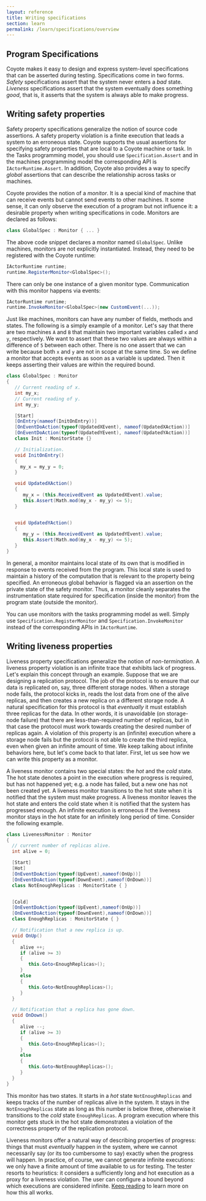 ```yaml
---
layout: reference
title: Writing specifications
section: learn
permalink: /learn/specifications/overview
---
```


## Program Specifications

Coyote makes it easy to design and express system-level specifications that can be asserted during
testing. Specifications come in two forms. _Safety_ specifications assert that the system never enters
a _bad_ state. _Liveness_ specifications assert that the system eventually does something _good_, that
is, it asserts that the system is always able to make progress.

## Writing safety properties

Safety property specifications generalize the notion of source code assertions. A safety property
violation is a finite execution that leads a system to an erroneous state. Coyote supports the usual
assertions for specifying safety properties that are local to a Coyote machine or task. In the Tasks
programming model, you should use `Specification.Assert` and in the machines programming model the
corresponding API is `IActorRuntime.Assert`. In addition, Coyote also provides a way to specify
_global_ assertions that can describe the relationship across tasks or machines.

Coyote provides the notion of a _monitor_. It is a special kind of machine that can receive events but
cannot send events to other machines. It some sense, it can only observe the execution of a program but
not influence it: a desirable property when writing specifications in code. Monitors are declared as
follows:

```c#
class GlobalSpec : Monitor { ... }
```

The above code snippet declares a monitor named `GlobalSpec`. Unlike machines, monitors are not
explicitly instantiated. Instead, they need to be registered with the Coyote runtime:

```c#
IActorRuntime runtime;
runtime.RegisterMonitor<GlobalSpec>();
```

There can only be one instance of a given monitor type. Communication with this monitor happens via
events:

```c#
IActorRuntime runtime;
runtime.InvokeMonitor<GlobalSpec>(new CustomEvent(...));
```

Just like machines, monitors can have any number of fields, methods and states. The following is a
simply example of a monitor. Let's say that there are two machines `A` and `B` that maintain two
important variables called `x` and `y`, respectively. We want to assert that these two values are
always within a difference of `5` between each other. There is no one assert that we can write because
both `x` and `y` are not in scope at the same time. So we define a monitor that accepts events as soon
as a variable is updated. Then it keeps asserting their values are within the required bound.

```c#
class GlobalSpec : Monitor
{
   // Current reading of x.
   int my_x;
   // Current reading of y.
   int my_y;

   [Start]
   [OnEntry(nameof(InitOnEntry))]
   [OnEventDoAction(typeof(UpdatedXEvent), nameof(UpdatedXAction))]
   [OnEventDoAction(typeof(UpdatedYEvent), nameof(UpdatedYAction))]
   class Init : MonitorState {}

   // Initialization.
   void InitOnEntry()
   {
     my_x = my_y = 0;
   }

   void UpdatedXAction()
   {
      my_x = (this.ReceivedEvent as UpdatedXEvent).value;
      this.Assert(Math.mod(my_x - my_y) <= 5);
   }


   void UpdatedYAction()
   {
      my_y = (this.ReceivedEvent as UpdatedYEvent).value;
      this.Assert(Math.mod(my_x - my_y) <= 5);
   }
}

```

In general, a monitor maintains local state of its own that is modified in response to events received
from the program. This local state is used to maintain a history of the computation that is relevant to
the property being specified. An erroneous global behavior is flagged via an assertion on the private
state of the safety monitor. Thus, a monitor cleanly separates the instrumentation state required for
specification (inside the monitor) from the program state (outside the monitor).

You can use monitors with the tasks programming model as well. Simply use
`Specification.RegisterMonitor` and `Specification.InvokeMonitor` instead of the
corresponding APIs in `IActorRuntime`.

## Writing liveness properties

Liveness property specifications generalize the notion of _non-termination_. A liveness property
violation is an infinite trace that exhibits lack of progress. Let's explain this concept through an
example. Suppose that we are designing a replication protocol. The job of the protocol is to ensure
that our data is replicated on, say, three different storage nodes. When a storage node fails, the
protocol kicks in, reads the lost data from one of the alive replicas, and then creates a new replica
on a different storage node. A natural specification for this protocol is that _eventually_ it must
establish three replicas for the data. In other words, it is unavoidable (on storage-node failure) that
there are less-than-required number of replicas, but in that case the protocol must work towards
creating the desired number of replicas again. A violation of this property is an (infinite) execution
where a storage node fails but the protocol is not able to create the third replica, even when given an
infinite amount of time. We keep talking about infinite behaviors here, but let's come back to that
later. First, let us see how we can write this property as a monitor.

A liveness monitor contains two special states: the _hot_ and the _cold_ state. The hot state denotes a
point in the execution where progress is required, but has not happened yet; e.g. a node has failed,
but a new one has not been created yet. A liveness monitor transitions to the hot state when it is
notified that the system must make progress. A liveness monitor leaves the hot state and enters the
cold state when it is notified that the system has progressed enough. An infinite execution is
erroneous if the liveness monitor stays in the hot state for an infinitely long period of time.
Consider the following example.

```c#
class LivenessMonitor : Monitor
{
  // current number of replicas alive.
  int alive = 0;

  [Start]
  [Hot]
  [OnEventDoAction(typeof(UpEvent),nameof(OnUp))]
  [OnEventDoAction(typeof(DownEvent),nameof(OnDown))]
  class NotEnoughReplicas : MonitorState { }


  [Cold]
  [OnEventDoAction(typeof(UpEvent),nameof(OnUp))]
  [OnEventDoAction(typeof(DownEvent),nameof(OnDown))]
  class EnoughReplicas : MonitorState { }

  // Notification that a new replica is up.
  void OnUp()
  {
     alive ++;
     if (alive >= 3)
     {
        this.Goto<EnoughReplicas>();
     }
     else
     {
        this.Goto<NotEnoughReplicas>();
     }
  }

  // Notification that a replica has gone down.
  void OnDown()
  {
     alive --;
     if (alive >= 3)
     {
        this.Goto<EnoughReplicas>();
     }
     else
     {
        this.Goto<NotEnoughReplicas>();
     }
  }
}
```

This monitor has two states. It starts in a _hot_ state `NotEnoughReplicas` and keeps tracks of the
number of replicas alive in the system. It stays in the `NotEnoughReplicas` state as long as this
number is below three, otherwise it transitions to the _cold_ state `EnoughReplicas`. A program
execution where this monitor gets stuck in the hot state demonstrates a violation of the correctness
property of the replication protocol.

Liveness monitors offer a natural way of describing properties of progress: things that must
_eventually_ happen in the system, where we cannot necessarily say (or its too cumbersome to say)
exactly when the progress will happen. In practice, of course, we cannot generate infinite executions:
we only have a finite amount of time available to us for testing. The tester resorts to heuristics: it
considers a sufficiently long and hot execution as a proxy for a liveness violation. The user can
configure a bound beyond which executions are considered infinite.
[Keep reading](/Coyote/learn/specifications/liveness-checking) to learn more on how this all works.
